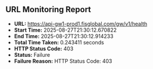 ## URL Monitoring Report

- **URL:** https://api-gw1-prod1.fisglobal.com/gw/v1/health
- **Start Time:** 2025-08-27T21:30:12.670822
- **End Time:** 2025-08-27T21:30:12.914233
- **Total Time Taken:** 0.243411 seconds
- **HTTP Status Code:** 403
- **Status:** Failure
- **Failure Reason:** HTTP Status Code: 403
